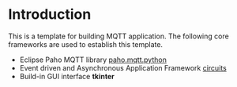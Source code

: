 # Introduction
This is a template for building MQTT application.
The following core frameworks are used to establish this template.

* Eclipse Paho MQTT library [paho.mqtt.python](https://github.com/eclipse/paho.mqtt.python)
* Event driven and Asynchronous Application Framework [circuits](https://github.com/circuits/circuits)
* Build-in GUI interface __tkinter__

